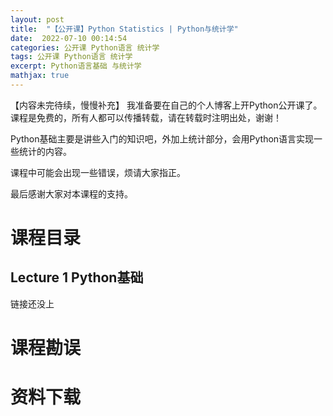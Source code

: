 ```yaml
---
layout: post
title:  "【公开课】Python Statistics | Python与统计学"
date:  2022-07-10 00:14:54
categories: 公开课 Python语言 统计学
tags: 公开课 Python语言 统计学
excerpt: Python语言基础 与统计学
mathjax: true
---
```


【内容未完待续，慢慢补充】
我准备要在自己的个人博客上开Python公开课了。课程是免费的，所有人都可以传播转载，请在转载时注明出处，谢谢！

Python基础主要是讲些入门的知识吧，外加上统计部分，会用Python语言实现一些统计的内容。

课程中可能会出现一些错误，烦请大家指正。

最后感谢大家对本课程的支持。

# 课程目录
 ## Lecture 1 Python基础
 链接还没上

# 课程勘误


# 资料下载

